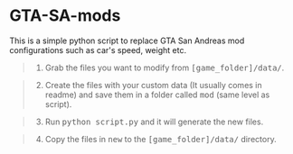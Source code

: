 # GTA-SA-mods
This is a simple python script to replace GTA San Andreas mod configurations such as car's speed, weight etc. 

> 1) Grab the files you want to modify from <kbd>[game_folder]/data/</kbd>.

> 2) Create the files with your custom data (It usually comes in readme) and save them in a folder called <kbd>mod</kbd> (same level as script).

> 3) Run <kbd>python script.py</kbd> and it will generate the new files.

> 4) Copy the files in <kbd>new</kbd> to the <kbd>[game_folder]/data/</kbd> directory.
